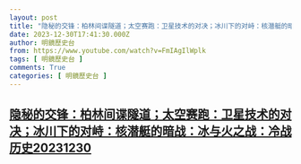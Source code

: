 ```yaml
---
layout: post
title: "隐秘的交锋：柏林间谍隧道；太空赛跑：卫星技术的对决；冰川下的对峙：核潜艇的暗战：冰与火之战：冷战历史20231230"
date: 2023-12-30T17:41:30.000Z
author: 明鏡歷史台
from: https://www.youtube.com/watch?v=FmIAgIlWplk
tags: [ 明鏡歷史台 ]
comments: True
categories: [ 明鏡歷史台 ]
---
```

<!--1703958090000-->
[隐秘的交锋：柏林间谍隧道；太空赛跑：卫星技术的对决；冰川下的对峙：核潜艇的暗战：冰与火之战：冷战历史20231230](https://www.youtube.com/watch?v=FmIAgIlWplk)
------

<div>

</div>
